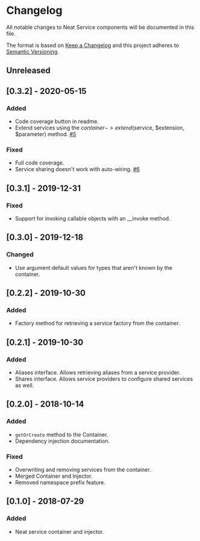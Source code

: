# Changelog
All notable changes to Neat Service components will be documented in this file.

The format is based on [Keep a Changelog](https://keepachangelog.com/en/1.0.0/)
and this project adheres to [Semantic Versioning](https://semver.org/spec/v2.0.0.html).

## Unreleased

## [0.3.2] - 2020-05-15
### Added
- Code coverage button in readme.
- Extend services using the $container->extend($service, $extension, $parameter) method. [#5](https://github.com/neat-php/service/issues/5)

### Fixed
- Full code coverage.
- Service sharing doesn't work with auto-wiring. [#6](https://github.com/neat-php/service/issues/6)

## [0.3.1] - 2019-12-31
### Fixed
- Support for invoking callable objects with an __invoke method.

## [0.3.0] - 2019-12-18
### Changed
- Use argument default values for types that aren't known by the container.

## [0.2.2] - 2019-10-30
### Added
- Factory method for retrieving a service factory from the container.

## [0.2.1] - 2019-10-30
### Added
- Aliases interface. Allows retrieving aliases from a service provider.
- Shares interface. Allows service providers to configure shared services as well.

## [0.2.0] - 2018-10-14
### Added
- ```getOrCreate``` method to the Container.
- Dependency injection documentation.

### Fixed
- Overwriting and removing services from the container.
- Merged Container and Injector.
- Removed namespace prefix feature.

## [0.1.0] - 2018-07-29
### Added
- Neat service container and injector.
